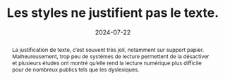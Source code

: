 ---
N: '186'
Rubrique: Présentation
title: Les styles ne justifient pas le texte. 
detail: 
abstract: La justification de texte, c’est souvent très joli, notamment sur support papier. Malheureusement, trop peu de systèmes de lecture permettent de la désactiver et plusieurs études ont montré qu’elle rend la lecture numérique plus difficile pour de nombreux publics tels que les dyslexiques. 
categories: [" Présentation"]
agrege: O4186-E065
opquast: '4 186'
indiceebook: '65'
description: "Règle n° 065"
before: "064"
weight: "065"
after: "066"
actif: '1'
layout: rules
date: 2024-07-22
tags: ["accessibilité", ""]
objectif: ["Faciliter la lecture à l’écran, notamment pour les lectrices et lecteurs dyslexiques.", "Améliorer l’accessibilité des contenus aux lectrices et lecteurs handicapées."]
Meo: ["Ne pas utiliser la propriété CSS text-align avec la valeur justify, ou tout autre équivalent."]
Controle: ["Vérifier dans le code CSS l’absence de règles text-align : justify.", "Vérifier dans le code HTML l’absence d’attributs HTML align=justify."]
epubcheck: 
ace: 
humancheck: true
Source: ["Opquast"]
Referentiel: [""]
Steps: ["conception", ""]
---